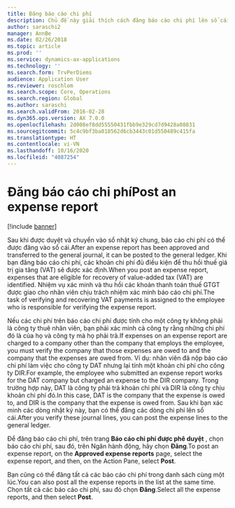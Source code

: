 ```yaml
---
title: Đăng báo cáo chi phí
description: Chủ đề này giải thích cách đăng báo cáo chi phí lên sổ cái.
author: saraschi2
manager: AnnBe
ms.date: 02/26/2018
ms.topic: article
ms.prod: ''
ms.service: dynamics-ax-applications
ms.technology: ''
ms.search.form: TrvPerDiems
audience: Application User
ms.reviewer: roschlom
ms.search.scope: Core, Operations
ms.search.region: Global
ms.author: saraschi
ms.search.validFrom: 2016-02-28
ms.dyn365.ops.version: AX 7.0.0
ms.openlocfilehash: 2d008ef8dd55550431fbb9e329cd7d9428a08831
ms.sourcegitcommit: 5c4c9bf3ba018562d6cb3443c01d550489c415fa
ms.translationtype: HT
ms.contentlocale: vi-VN
ms.lasthandoff: 10/16/2020
ms.locfileid: "4087254"
---
```

# <a name="post-an-expense-report"></a><span data-ttu-id="177f0-103">Đăng báo cáo chi phí</span><span class="sxs-lookup"><span data-stu-id="177f0-103">Post an expense report</span></span>

[!include [banner](../includes/banner.md)]

<span data-ttu-id="177f0-104">Sau khi được duyệt và chuyển vào sổ nhật ký chung, báo cáo chi phí có thể được đăng vào sổ cái.</span><span class="sxs-lookup"><span data-stu-id="177f0-104">After an expense report has been approved and transferred to the general journal, it can be posted to the general ledger.</span></span> <span data-ttu-id="177f0-105">Khi bạn đăng báo cáo chi phí, các khoản chi phí đủ điều kiện để thu hồi thuế giá trị gia tăng (VAT) sẽ được xác định.</span><span class="sxs-lookup"><span data-stu-id="177f0-105">When you post an expense report, expenses that are eligible for recovery of value-added tax (VAT) are identified.</span></span> <span data-ttu-id="177f0-106">Nhiệm vụ xác minh và thu hồi các khoản thanh toán thuế GTGT được giao cho nhân viên chịu trách nhiệm xác minh báo cáo chi phí.</span><span class="sxs-lookup"><span data-stu-id="177f0-106">The task of verifying and recovering VAT payments is assigned to the employee who is responsible for verifying the expense report.</span></span>

<span data-ttu-id="177f0-107">Nếu các chi phí trên báo cáo chi phí được tính cho một công ty không phải là công ty thuê nhân viên, bạn phải xác minh cả công ty rằng những chi phí đó là của họ và công ty mà họ phải trả.</span><span class="sxs-lookup"><span data-stu-id="177f0-107">If expenses on an expense report are charged to a company other than the company that employs the employee, you must verify the company that those expenses are owed to and the company that the expenses are owed from.</span></span> <span data-ttu-id="177f0-108">Ví dụ: nhân viên đã nộp báo cáo chi phí làm việc cho công ty DAT nhưng lại tính một khoản chi phí cho công ty DIR.</span><span class="sxs-lookup"><span data-stu-id="177f0-108">For example, the employee who submitted an expense report works for the DAT company but charged an expense to the DIR company.</span></span> <span data-ttu-id="177f0-109">Trong trường hợp này, DAT là công ty phải trả khoản chi phí và DIR là công ty chịu khoản chi phí đó.</span><span class="sxs-lookup"><span data-stu-id="177f0-109">In this case, DAT is the company that the expense is owed to, and DIR is the company that the expense is owed from.</span></span> <span data-ttu-id="177f0-110">Sau khi bạn xác minh các dòng nhật ký này, bạn có thể đăng các dòng chi phí lên sổ cái.</span><span class="sxs-lookup"><span data-stu-id="177f0-110">After you verify these journal lines, you can post the expense lines to the general ledger.</span></span>

<span data-ttu-id="177f0-111">Để đăng báo cáo chi phí, trên trang **Báo cáo chi phí được phê duyệt** , chọn báo cáo chi phí, sau đó, trên Ngăn hành động, hãy chọn **Đăng**.</span><span class="sxs-lookup"><span data-stu-id="177f0-111">To post an expense report, on the **Approved expense reports** page, select the expense report, and then, on the Action Pane, select **Post**.</span></span>

<span data-ttu-id="177f0-112">Bạn cũng có thể đăng tất cả các báo cáo chi phí trong danh sách cùng một lúc.</span><span class="sxs-lookup"><span data-stu-id="177f0-112">You can also post all the expense reports in the list at the same time.</span></span> <span data-ttu-id="177f0-113">Chọn tất cả các báo cáo chi phí, sau đó chọn **Đăng**.</span><span class="sxs-lookup"><span data-stu-id="177f0-113">Select all the expense reports, and then select **Post**.</span></span>
